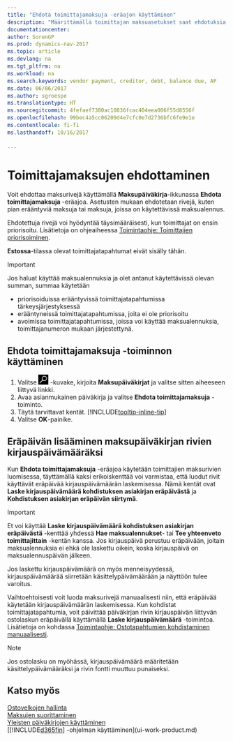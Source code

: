 ```yaml
---
title: "Ehdota toimittajamaksuja -eräajon käyttäminen"
description: "Määrittämällä toimittajan maksuasetukset saat ehdotuksia maksuista, joiden eräpäivä on pian tai joissa on käytettävissä alennus."
documentationcenter: 
author: SorenGP
ms.prod: dynamics-nav-2017
ms.topic: article
ms.devlang: na
ms.tgt_pltfrm: na
ms.workload: na
ms.search.keywords: vendor payment, creditor, debt, balance due, AP
ms.date: 06/06/2017
ms.author: sgroespe
ms.translationtype: HT
ms.sourcegitcommit: 4fefaef7380ac10836fcac404eea006f55d8556f
ms.openlocfilehash: 99bec4a5cc06209d4e7cfc0e7d2736bfc6fe9e1e
ms.contentlocale: fi-fi
ms.lasthandoff: 10/16/2017

---
```

# <a name="how-to-suggest-vendor-payments"></a>Toimittajamaksujen ehdottaminen
Voit ehdottaa maksurivejä käyttämällä **Maksupäiväkirja**-ikkunassa **Ehdota toimittajamaksuja** -eräajoa. Asetusten mukaan ehdotetaan rivejä, kuten pian erääntyviä maksuja tai maksuja, joissa on käytettävissä maksualennus.

Ehdotettuja rivejä voi hyödyntää täysimääräisesti, kun toimittajat on ensin priorisoitu. Lisätietoja on ohjeaiheessa [Toimintaohje: Toimittajien priorisoiminen](purchasing-how-prioritize-vendors.md).  

**Estossa**-tilassa olevat toimittajatapahtumat eivät sisälly tähän.  

> [!IMPORTANT]  
>   Jos haluat käyttää maksualennuksia ja olet antanut käytettävissä olevan summan, summaa käytetään  

* priorisoiduissa erääntyvissä toimittajatapahtumissa tärkeysjärjestyksessä  
* erääntyneissä toimittajatapahtumissa, joita ei ole priorisoitu  
* avoimissa toimittajatapahtumissa, joissa voi käyttää maksualennuksia, toimittajanumeron mukaan järjestettynä.  

## <a name="to-use-the-suggest-vendor-payments-function"></a>Ehdota toimittajamaksuja -toiminnon käyttäminen
1. Valitse ![Etsi sivu tai raportti](media/ui-search/search_small.png "Etsi sivu tai raportti -kuvake") -kuvake, kirjoita **Maksupäiväkirjat** ja valitse sitten aiheeseen liittyvä linkki.  
2. Avaa asianmukainen päiväkirja ja valitse **Ehdota toimittajamaksuja** -toiminto.  
3. Täytä tarvittavat kentät. [!INCLUDE[tooltip-inline-tip](includes/tooltip-inline-tip_md.md)]  
4. Valitse **OK**-painike.  

## <a name="to-insert-the-due-date-as-posting-date-on-payment-journal-lines"></a>Eräpäivän lisääminen maksupäiväkirjan rivien kirjauspäivämääräksi
Kun **Ehdota toimittajamaksuja** -eräajoa käytetään toimittajien maksurivien luomisessa, täyttämällä kaksi erikoiskenttää voi varmistaa, että luodut rivit käyttävät eräpäivää kirjauspäivämäärän laskemisessa. Nämä kentät ovat **Laske kirjauspäivämäärä kohdistuksen asiakirjan eräpäivästä** ja **Kohdistuksen asiakirjan eräpäivän siirtymä**.  

> [!IMPORTANT]  
>   Et voi käyttää **Laske kirjauspäivämäärä kohdistuksen asiakirjan eräpäivästä** -kenttää yhdessä **Hae maksualennukset**- tai **Tee yhteenveto toimittajittain** -kentän kanssa. Jos kirjauspäivä perustuu eräpäivään, joitain maksualennuksia ei ehkä ole laskettu oikein, koska kirjauspäivä on maksualennuspäivän jälkeen.  

Jos laskettu kirjauspäivämäärä on myös menneisyydessä, kirjauspäivämäärää siirretään käsittelypäivämäärään ja näyttöön tulee varoitus.  

Vaihtoehtoisesti voit luoda maksurivejä manuaalisesti niin, että eräpäivää käytetään kirjauspäivämäärän laskemisessa. Kun kohdistat toimittajatapahtumia, voit päivittää päiväkirjan rivin kirjauspäivän liittyvän ostolaskun eräpäivällä käyttämällä **Laske kirjauspäivämäärä** -toimintoa. Lisätietoja on kohdassa [Toimintaohje: Ostotapahtumien kohdistaminen manuaalisesti](payables-how-apply-purchase-transactions-manually.md).  

> [!NOTE]  
>   Jos ostolasku on myöhässä, kirjauspäivämäärä määritetään käsittelypäivämääräksi ja rivin fontti muuttuu punaiseksi.  

## <a name="see-also"></a>Katso myös
[Ostovelkojen hallinta](payables-manage-payables.md)  
[Maksujen suorittaminen](payables-make-payments.md)  
[Yleisten päiväkirjojen käyttäminen](ui-work-general-journals.md)  
[[!INCLUDE[d365fin](includes/d365fin_md.md)] -ohjelman käyttäminen](ui-work-product.md)  

